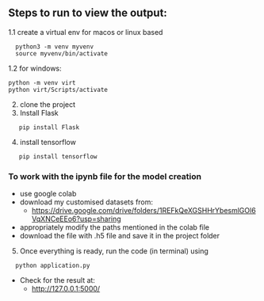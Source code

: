 ## Steps to run to view the output:

1.1 create a virtual env for macos or linux based

```
  python3 -m venv myvenv
  source myvenv/bin/activate  
```

1.2 for windows:

```
python -m venv virt
python virt/Scripts/activate
```

2. clone the project
3. Install Flask
```
   pip install Flask
```

4. install tensorflow
```
   pip install tensorflow

```
### To work with the ipynb file for the model creation
  * use google colab
  * download my customised datasets from:
    - https://drive.google.com/drive/folders/1REFkQeXGSHHrYbesmlGOl6VqXNCeEEo6?usp=sharing
  * appropriately modify the paths mentioned in the colab file
  * download the file with .h5 file and save it in the project folder

5. Once everything is ready, run the code (in terminal) using
```
  python application.py
```
  * Check for the result at:
    - http://127.0.0.1:5000/
